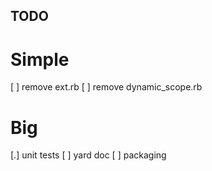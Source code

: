 ## TODO

# Simple
[ ] remove ext.rb
[ ] remove dynamic_scope.rb

# Big
[.] unit tests
[ ] yard doc
[ ] packaging
